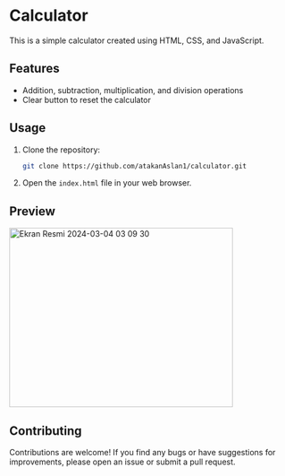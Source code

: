
# Calculator

This is a simple calculator created using HTML, CSS, and JavaScript.

## Features

- Addition, subtraction, multiplication, and division operations
- Clear button to reset the calculator


## Usage

1. Clone the repository:

    ```bash
    git clone https://github.com/atakanAslan1/calculator.git
    ```

2. Open the `index.html` file in your web browser.



## Preview

<img width="400" height="320" alt="Ekran Resmi 2024-03-04 03 09 30" src="https://github.com/atakanAslan1/calculator/assets/107197019/a5b6dc15-3992-499f-9148-087788c428af">


## Contributing

Contributions are welcome! If you find any bugs or have suggestions for improvements, please open an issue or submit a pull request.
